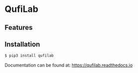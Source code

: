 # QufiLab

## Features

## Installation
```bash
$ pip3 install qufilab
```

Documentation can be found at: <https://qufilab.readthedocs.io>
